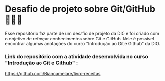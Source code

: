 # Desafio de projeto sobre Git/GitHub 👩🏻‍💻
Esse repositório faz parte de um desafio de projeto da DIO e foi criado com o objetivo de reforçar conhecimentos sobre Git e GitHub. Nele é possível encontrar algumas anotações do curso "Introdução ao Git e Github" da DIO.
### Link do repositório com a atividade desenvolvida no curso "Introdução ao Git e Github" :
https://github.com/Biancamelare/livro-receitas
